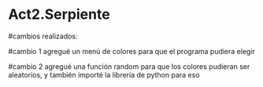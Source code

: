 # Act2.Serpiente
#cambios realizados:

#cambio 1
agregué un menú de colores para que el programa pudiera elegir

#cambio 2
agregué una función random para que los colores pudieran ser aleatorios, y también importé la librería de python para eso

